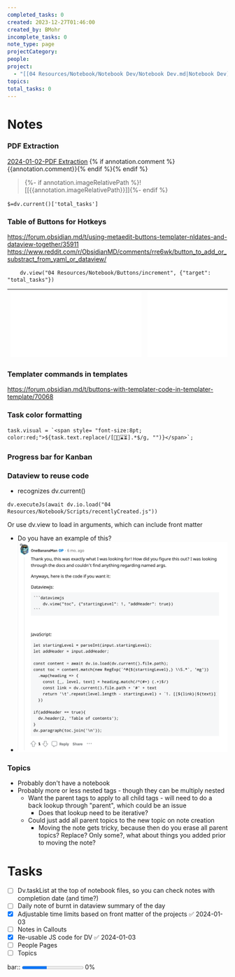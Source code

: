 ```yaml
---
completed_tasks: 0
created: 2023-12-27T01:46:00
created_by: BMohr
incomplete_tasks: 0
note_type: page
projectCategory: 
people: 
project:
  - "[[04 Resources/Notebook/Notebook Dev/Notebook Dev.md|Notebook Dev]]"
topics: 
total_tasks: 0
---
```

# Notes

### PDF Extraction
[2024-01-02-PDF Extraction](04%20Resources/Notebook/Notebook%20Dev/notebook/2024-01-02-PDF%20Extraction.md)
{% if annotation.comment %}{{annotation.comment}}{% endif %}{% endif %}
> {%- if annotation.imageRelativePath %}![[{{annotation.imageRelativePath}}]]{%- endif %}

`$=dv.current()['total_tasks']`

### Table of Buttons for Hotkeys
https://forum.obsidian.md/t/using-metaedit-buttons-templater-nldates-and-dataview-together/35911
https://www.reddit.com/r/ObsidianMD/comments/rre6wk/button_to_add_or_substract_from_yaml_or_dataview/

```dataviewjs
    dv.view("04 Resources/Notebook/Buttons/increment", {"target": "total_tasks"})
```

| ![New Task\|clean no-title no-link](04%20Resources/Notebook/Buttons/New%20Task.md) | ![New Card\|clean no-title no-link](04%20Resources/Notebook/Buttons/New%20Card.md) | ![New Page\|clean no-title no-link](04%20Resources/Notebook/Buttons/New%20Page.md) |
| ---- | ---- | ---- |
### Templater commands in templates
https://forum.obsidian.md/t/buttons-with-templater-code-in-templater-template/70068

### Task color formatting

	task.visual = `<span style= "font-size:8pt; color:red;">${task.text.replace(/[📅📆⌛⏳].*$/g, "")}</span>`;

### Progress bar for Kanban
### Dataview to reuse code
- recognizes dv.current()
```
dv.executeJs(await dv.io.load("04 Resources/Notebook/Scripts/recentlyCreated.js"))
```

Or use dv.view to load in arguments, which can include front matter
- Do you have an example of this?
- ![](01%20Home/!Inbox/attachments/Screenshot%202023-12-29%20at%2016-47-06%20r_ObsidianMD%20-%20Using%20dataview.js%20how%20can%20you%20get%20myArg%20from%20a%20dv.view('my_script'%20{myArg%201}).png)


### Topics
- Probably don't have a notebook
- Probably more or less nested tags - though they can be multiply nested
	- Want the parent tags to apply to all child tags - will need to do a back lookup through "parent", which could be an issue
		- Does that lookup need to be iterative? 
	- Could just add all parent topics to the new topic on note creation
		- Moving the note gets tricky, because then do you erase all parent topics? Replace? Only some?, what about things you added prior to moving the note?
# Tasks
- [ ] Dv.taskList at the top of notebook files, so you can check notes with completion date (and time?) 
- [ ] Daily note of burnt in dataview summary of the day 
- [x] Adjustable time limits based on front matter of the projects ✅ 2024-01-03
- [ ] Notes in Callouts
- [x] Re-usable JS code for DV ✅ 2024-01-03
- [ ] People Pages
- [ ] Topics

bar:: <progress max=100 value=40> </progress> 0%